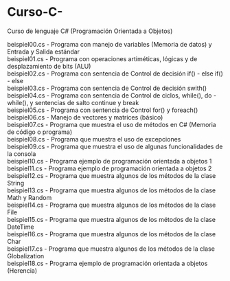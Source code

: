 # Curso-C-
Curso de lenguaje C# (Programación Orientada a Objetos)

beispiel00.cs   -   Programa con manejo de variables (Memoria de datos) y Entrada y Salida estándar  
beispiel01.cs   -   Programa con operaciones artiméticas, lógicas y de desplazamiento de bits (ALU)  
beispiel02.cs   -   Programa con sentencia de Control de decisión if() - else if() - else  
beispiel03.cs   -   Programa con sentencia de Control de decisión swith()  
beispiel04.cs   -   Programa con sentencia de Control de ciclos, while(), do - while(), y sentencias de salto continue y break  
beispiel05.cs   -   Programa con sentencia de Control for() y foreach()  
beispiel06.cs   -   Manejo de vectores y matrices (básico)  
beispiel07.cs   -   Programa que muestra el uso de métodos en C# (Memoria de código o programa)  
beispiel08.cs   -   Programa que muestra el uso de excepciones  
beispiel09.cs   -   Programa que muestra el uso de algunas funcionalidades de la consola  
beispiel10.cs   -   Programa ejemplo de programación orientada a objetos 1  
beispiel11.cs   -   Programa ejemplo de programación orientada a objetos 2  
beispiel12.cs   -   Programa que muestra algunos de los métodos de la clase String  
beispiel13.cs   -   Programa que muestra algunos de los métodos de la clase Math y Random  
beispiel14.cs   -   Programa que muestra algunos de los métodos de la clase File  
beispiel15.cs   -   Programa que muestra algunos de los métodos de la clase DateTime  
beispiel16.cs   -   Programa que muestra algunos de los métodos de la clase Char  
beispiel17.cs   -   Programa que muestra algunos de los métodos de la clase Globalization  
beispiel18.cs   -   Programa ejemplo de programación orientada a objetos (Herencia)  
